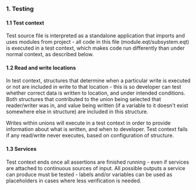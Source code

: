 ### 1. Testing
#### 1.1 Test context
Test source file is interpreted as a standalone application that imports and uses modules
from project - all code in this file (module.eqt/subsystem.eqt) is executed in a test context, which makes code run differently than under normal context, as described below.

#### 1.2 Read and write locations
In test context, structures that determine when a particular write is executed or not are included in write to that location - this is so developer can test whether correct data is written to location, and under intended conditions. Both structures that contributed to the union being selected that reader/writer was in, and value being written (if a variable to it doesn't exist somewhere else in structure) are included in this structure.

Writes within unions will execute in a test context in order to provide information about what is written, and when to developer. Test context fails if any read/write never executes, based on configuration of structure.

#### 1.3 Services
Test context ends once all assertions are finished running - even if services are attached to continuous sources of input. All possible outputs a service can produce must be tested - labels and/or variables can be used as placeholders in cases where less verification is needed.